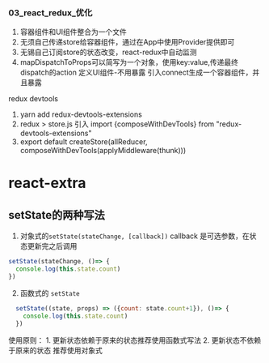 ### 03_react_redux_优化
  1. 容器组件和UI组件整合为一个文件
  2. 无须自己传递store给容器组件，通过在App中使用Provider提供即可
  3. 无锡自己订阅store的状态改变，react-redux中自动监测
  4. mapDispatchToProps可以简写为一个对象，使用key:value,传递最终dispatch的action
      定义UI组件-不用暴露
      引入connect生成一个容器组件，并且暴露

redux devtools
  1. yarn add redux-devtools-extensions
  2. redux > store.js 引入 import {composeWithDevTools} from "redux-devtools-extensions"
  3. export default createStore(allReducer, composeWithDevTools(applyMiddleware(thunk)))


# react-extra

## setState的两种写法
  1. 对象式的`setState(stateChange, [callback])`
  callback 是可选参数，在状态更新完之后调用
  ``` js
  setState(stateChange, ()=> {
    console.log(this.state.count)
  })
  ```

  2. 函数式的 `setState`
  ``` js
    setState((state, props) => ({count: state.count+1}), ()=> {
      console.log(this.state.count)
    })
  ```

  使用原则：
    1. 更新状态依赖于原来的状态推荐使用函数式写法
    2. 更新状态不依赖于原来的状态 推荐使用对象式